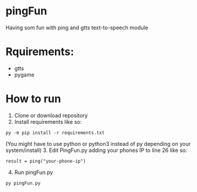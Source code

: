 # pingFun
Having som fun with ping and gtts text-to-speech module

# Rquirements:
* gtts
* pygame

# How to run
1. Clone or download repository
2. Install requirements like so:
```
py -m pip install -r requirements.txt
```
(You might have to use python or python3 instead of py depending on your system/install)
3. Edit PingFun.py adding your phones IP to line 26 like so:
```python3
result = ping("your-phone-ip")
```
4. Run pingFun.py
```
py pingFun.py
```
